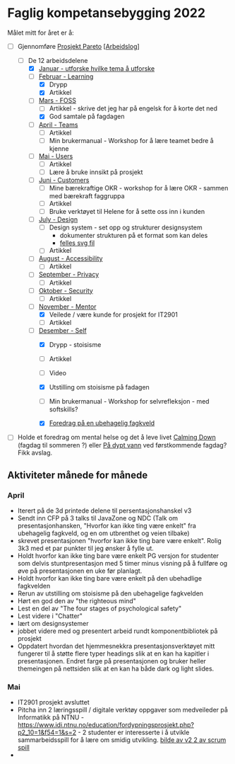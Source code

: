 # Faglig kompetansebygging 2022

Målet mitt for året er å:
- [ ] Gjennomføre [Prosjekt Pareto](/projects/pareto) [[Arbeidslog](/projects/pareto/progress)]
  - [ ] De 12 arbeidsdelene
    - [x] [Januar - utforske hvilke tema å utforske](/projects/pareto/0-topics)
    - [ ] [Februar - Learning](/projects/pareto/1-learning)
        - [x] Drypp
        - [x] Artikkel 
    - [ ] [Mars - FOSS](/projects/pareto/2-foss)
        - [ ] Artikkel - skrive det jeg har på engelsk for å korte det ned
        - [x] God samtale på fagdagen
    - [ ] [April - Teams](/projects/pareto/3-teams)
        - [ ] Artikkel 
        - [ ] Min brukermanual - Workshop for å lære teamet bedre å kjenne
    - [ ] [Mai - Users](/projects/pareto/4-users)
        - [ ] Artikkel 
        - [ ] Lære å bruke innsikt på prosjekt
    - [ ] [Juni - Customers](/projects/pareto/5-customers)
        - [ ] Mine bærekraftige OKR - workshop for å lære OKR - sammen med bærekraft faggruppa
        - [ ] Artikkel 
        - [ ] Bruke verktøyet til Helene for å sette oss inn i kunden
    - [ ] [July - Design](/projects/pareto/6-design) 
        - [ ] Design system - set opp og strukturer designsystem
            - dokumenter strukturen på et format som kan deles
            - [felles svg fil](/notes/using-svg-icons.md)
        - [ ] Artikkel 
    - [ ] [August - Accessibility](/projects/pareto/7-accessibility)
        - [ ] Artikkel 
    - [ ] [September - Privacy](/projects/pareto/8-privacy)
        - [ ] Artikkel 
    - [ ] [Oktober - Security](/projects/pareto/9-security)
        - [ ] Artikkel 
    - [ ] [November - Mentor ](/projects/pareto/10-mentor)
        - [x] Veilede / være kunde for prosjekt for IT2901 
        - [ ] Artikkel 
    - [ ] [Desember - Self](/projects/pareto/11-self)
        - [x] Drypp - stoisisme
        - [ ] Artikkel 
        - [ ] Video
        - [x] Utstilling om stoisisme på fadagen
        - [ ] Min brukermanual - Workshop for selvrefleksjon - med softskills?
        - [x] [Foredrag på en ubehagelig fagkveld](/articles/why-cant-things-be-easy/)


  
- [ ] Holde et foredrag om mental helse og det å leve livet [Calming Down](/articles/calming-down)  (fagdag til sommeren ?) eller [På dypt vann](/articles/paa-dypt-vann) ved førstkommende fagdag? Fikk avslag.







## Aktiviteter månede for månede

### April
- Iterert på de 3d printede delene til persentasjonshanskel v3
- Sendt inn CFP på 3 talks til JavaZone og NDC (Talk om presentasjonhansken, "Hvorfor kan ikke ting være enkelt" fra ubehagelig fagkveld, og en om utbrenthet og veien tilbake)
- skrevet presentasjonen "hvorfor kan ikke ting bare være enkelt". Rolig 3k3 med et par punkter til jeg ønsker å fylle ut.
- Holdt hvorfor kan ikke ting bare være enkelt PG versjon for studenter som delvis stuntpresentasjon med 5 timer minus visning på å fullføre og øve på presentasjonen en uke før planlagt.
- Holdt hvorfor kan ikke ting bare være enkelt på den ubehadlige fagkvelden
- Rerun av utstilling om stoisisme på den ubehagelige fagkvelden
- Hørt en god den av "the righteous mind"
- Lest en del av "The four stages of psychological safety"
- Lest videre i "Chatter"
- lært om designsystemer
- jobbet videre med og presentert arbeid rundt komponentbibliotek på prosjekt
- Oppdatert hvordan det hjemmesnekkra presentasjonsverktøyet mitt fungerer til å støtte flere typer headings slik at en kan ha kapitler i presentasjonen. Endret farge på presentasjonen og bruker heller themeingen på nettsiden slik at en kan ha både dark og light slides.

### Mai
- IT2901 prosjekt avsluttet
- Pitcha inn 2 læringsspill / digitale verktøy oppgaver som medveileder på Informatikk på NTNU - https://www.idi.ntnu.no/education/fordypningsprosjekt.php?p2_10=1&f54=1&s=2 - 2 studenter er interesserte i å utvikle sammarbeidsspill for å lære om smidig utvikling. [bilde av v2 2 av scrum spill](/assets/images/smidig/spill.jpg)
- 